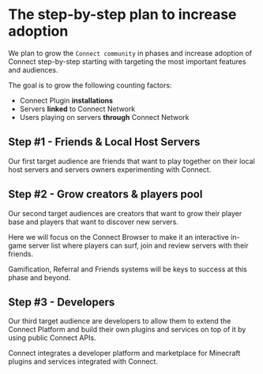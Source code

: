 # The step-by-step plan to increase adoption

We plan to grow the `Connect community` in phases and increase adoption of Connect
step-by-step starting with targeting the most important features and audiences.

The goal is to grow the following counting factors:
- Connect Plugin **installations**
- Servers **linked** to Connect Network
- Users playing on servers **through** Connect Network

## Step #1 - Friends & Local Host Servers

Our first target audience are friends that want to play together on their local host servers
and servers owners experimenting with Connect.

## Step #2 - Grow creators & players pool

Our second target audiences are creators that want to grow their player base and players
that want to discover new servers.

Here we will focus on the Connect Browser to make it an interactive 
in-game server list where players can surf, join and review servers with their friends.

Gamification, Referral and Friends systems will be keys to success at this phase and beyond.

## Step #3 - Developers

Our third target audience are developers to allow them to extend the Connect Platform
and build their own plugins and services on top of it by using public Connect APIs.

Connect integrates a developer platform and marketplace for Minecraft plugins 
and services integrated with Connect.
